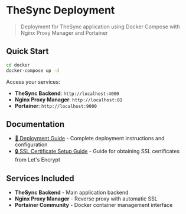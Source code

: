 # TheSync Deployment

> Deployment for TheSync application using Docker Compose with Nginx Proxy Manager and Portainer

## Quick Start

```bash
cd docker
docker-compose up -d
```

Access your services:

- **TheSync Backend**: `http://localhost:4000`
- **Nginx Proxy Manager**: `http://localhost:81`
- **Portainer**: `http://localhost:9000`

## Documentation

- [🚀 Deployment Guide](docs/deployment-guide.md) - Complete deployment instructions and configuration
- [🔒 SSL Certificate Setup Guide](docs/ssl-certificate-guide.md) - Guide for obtaining SSL certificates from Let's Encrypt

## Services Included

- **TheSync Backend** - Main application backend
- **Nginx Proxy Manager** - Reverse proxy with automatic SSL
- **Portainer Community** - Docker container management interface
